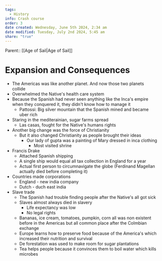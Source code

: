 ```yaml
---
tags:
  - History
info: Crash course
order: 3
date created: Wednesday, June 5th 2024, 2:34 am
date modified: Tuesday, July 2nd 2024, 5:45 am
share: "true"
---
```

Parent:: [[Age of Sail|Age of Sail]]

# Expansion and Consequences

- The Americas was like another planet. And now those two planets collide
- Overwhelmed the Native's health care system
- Because the Spanish had never seen anything like the Inca's empire when they conquered it, they didn't know how to manage it
	- Pattossi: Big silver mountain that the Spanish mined and became uber rich
- Staring in the mediterainian, sugar farms spread
	- Las casas, fought for the Native's humans rights
- Another big change was the force of Christianity
	- But it also changed Christianity as people brought their ideas
		- Our lady of gupta was a painting of Mary dressed in inca clothing
			- Most visited shrine
- Francis Drake
	- Attached Spanish shipping
	- A single ship would equal all tax collection in England for a year
	- Actual first person to circumnavigate the globe (Ferdinand Magellan actually died before completing it)
- Countries made corporations
	- England - new india company
	- Dutch - duch east india
- Slave trade
	- The Spanish had trouble finding people after the Native's all got sick
	- Slaves almost always died in slavery
		- Life expectancy was low
		- No legal rights
	- Bananas, ice cream, tomatoes, pumpkin, corn all was non existent before in the Americas but all common place after the Colmbian exchange
	- Europe learns how to preserve food because of the America's which increased their nutrition and survival
	- De forestation was used to make room for sugar plantations
	- Tea helps people because it convinces them to boil water which kills microbes